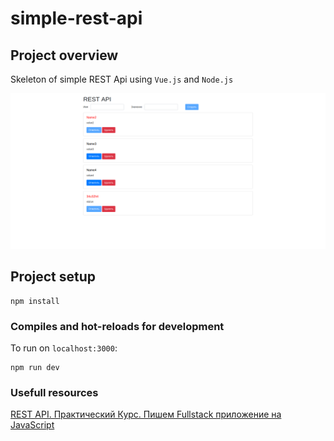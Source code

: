 # simple-rest-api

## Project overview

Skeleton of simple REST Api using `Vue.js` and `Node.js`

![main_page](/images/main_page.png)

## Project setup

```
npm install
```

### Compiles and hot-reloads for development

To run on `localhost:3000`:

```
npm run dev
```

### Usefull resources

[REST API. Практический Курс. Пишем Fullstack приложение на JavaScript](https://www.youtube.com/watch?v=lzQIhjElV_g&list=WL)
